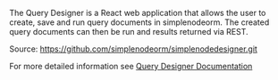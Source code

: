 The Query Designer is a React web application that allows the user to create,
save and run query documents in simplenodeorm. The created query documents can then
be run and results returned via REST.

Source: 
https://github.com/simplenodeorm/simplenodedesigner.git


For more detailed information see <a href="https://github.com/simplenodeorm/simplenodedesigner/blob/master/public/docs/qdesigner-full.pdf">Query Designer Documentation</a>